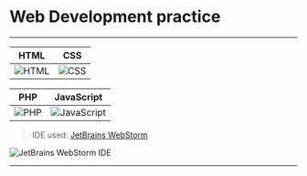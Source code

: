 # Web Development practice
---
HTML             |  CSS
:-------------------------:|:-------------------------:
![](https://upload.wikimedia.org/wikipedia/commons/thumb/6/61/HTML5_logo_and_wordmark.svg/1200px-HTML5_logo_and_wordmark.svg.png "HTML")  |  ![](https://cdn.worldvectorlogo.com/logos/css3.svg "CSS")


PHP            |  JavaScript
:-------------------------:|:-------------------------:
![](https://7php.com/pimg/2014/01/elephpant_281_193.png "PHP")  |  ![](http://juliandavis.com/wp-content/uploads/2018/01/Javascript-shield.png "JavaScript")
> IDE used: [JetBrains WebStorm](https://www.jetbrains.com/webstorm/)

![JetBrains WebStorm IDE](https://cdn.freebiesupply.com/logos/large/2x/webstorm-icon-logo-png-transparent.png "JetBrains WebStorm")

---


